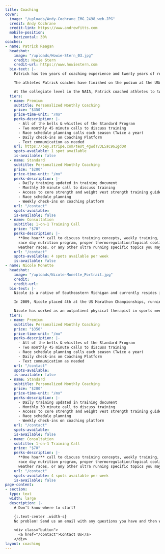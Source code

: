 ```yaml
---
title: Coaching
cover:
  image: "/uploads/Andy-Cochrane_IMG_2498_web.JPG"
  credit: Andy Cochrane
  credit-link: https://www.andrewfitts.com
  mobile-position:
    horizontal: 30%
coaches:
- name: Patrick Reagan
  headshot:
    image: "/uploads/Howie-Stern_03.jpg"
    credit: Howie Stern
    credit-url: https://www.howiestern.com
  bio-text: |-
    Patrick has ten years of coaching experience and twenty years of running experience. He began coaching endurance athletes in 2011 at the collegiate level, and served as a head cross country and track coach from 2012-2019 in the NAIA. In 2016, Patrick started coaching ultrarunners to guide them towards accomplishing their goals.

    The athletes Patrick coaches have finished on the podium at the USATF 100 Mile Road National Championships, Yeti 100, Ultravasan, and the Javelina Jundred. He has also coached athletes to finishes at Western States 100, UTMB, Comrades, and Hardrock 100.

    At the collegiate level in the NAIA, Patrick coached athletes to twelve All-American awards, including three national runner-up finishes. He also coached ten cross country conference championships teams and was named the USTFCCCA Cross Country Southeastern Coach of the Year.
  tiers:
  - name: Premium
    subtitle: Personalized Monthly Coaching
    price: "$350"
    price-time-unit: "/mo"
    perks-description: |-
      - All of the bells & whistles of the Standard Program
      - Two monthly 45 minute calls to discuss training
      - Race schedule planning calls each season (Twice a year)
      - Daily check-ins on Coaching Platform
      - Text communication as needed
    url: https://buy.stripe.com/test_4gwdTv3L5aC96IgdQR
    spots-available: 1 spot available
    is-available: false
  - name: Standard
    subtitle: Personalized Monthly Coaching
    price: "$200"
    price-time-unit: "/mo"
    perks-description: |-
      - Daily training updated in training document
      - Monthly 30 minute call to discuss training
      - Access to core strength and weight vest strength training guides
      - Race schedule planning
      - Weekly check-ins on coaching platform
    url: "/contact"
    spots-available:
    is-available: false
  - name: Consultation
    subtitle: 1-on-1 Training Call
    price: "$70"
    perks-description: |-
      **One hour** call to discuss training concepts, weekly training, race schedule,
      race day nutrition program, proper thermoregulation/topical cooling for hot
      weather races, or any other ultra running specific topics you may have.
    url: "/contact"
    spots-available: 4 spots available per week
    is-available: false
- name: Nicole Monette
  headshot:
    image: "/uploads/Nicole-Monette_Portrait.jpg"
    credit:
    credit-url:
  bio-text: |-
    Nicole is a native of Southeastern Michigan and currently resides in Brandon, Michigan with her husband, Patrick, and their three children: Peter, Jacob, and Madelyn. She attended Indiana University of Pennsylvania, earning a B.S. in exercise science, while also competing in cross country and track and field. She then went on to Slippery Rock University, earning a Doctorate of Physical Therapy. She currently runs ultramarathons for Hoka One One.

    In 2009, Nicole placed 4th at the US Marathon Championships, running 2:35:09, qualifying for the Olympic track and field trials. In 2017 she started competing in both trail and road ultramarathon distances, with notable performances including 3rd at the 2017 Ice Age 50k, 1st place at the 2018 Tunnel Hill 50 mile, and 1st place with a course record at the 2020 Yeti 100 mile. In 2021 Nicole placed second at the Hoka One One Carbon X 100k event, running 7:43:09 and becoming the 9th fastest US women of all-time in that event.

    Nicole has worked as an outpatient physical therapist in sports medicine and orthopedics for over ten years, and when not running, working, or coaching enjoys spending time with her young family exploring the outdoors.
  tiers:
  - name: Premium
    subtitle: Personalized Monthly Coaching
    price: "$350"
    price-time-unit: "/mo"
    perks-description: |-
      - All of the bells & whistles of the Standard Program
      - Two monthly 45 minute calls to discuss training
      - Race schedule planning calls each season (Twice a year)
      - Daily check-ins on Coaching Platform
      - Text communication as needed
    url: "/contact"
    spots-available:
    is-available: false
  - name: Standard
    subtitle: Personalized Monthly Coaching
    price: "$200"
    price-time-unit: "/mo"
    perks-description: |-
      - Daily training updated in training document
      - Monthly 30 minute call to discuss training
      - Access to core strength and weight vest strength training guides
      - Race schedule planning
      - Weekly check-ins on coaching platform
    url: "/contact"
    spots-available:
    is-available: false
  - name: Consultation
    subtitle: 1-on-1 Training Call
    price: "$70"
    perks-description: |-
      **One hour** call to discuss training concepts, weekly training, race schedule,
      race day nutrition program, proper thermoregulation/topical cooling for hot
      weather races, or any other ultra running specific topics you may have.
    url: "/contact"
    spots-available: 4 spots available per week
    is-available: false
page-content:
- section:
  type: text
  width: large
  description: |-
    # Don’t know where to start?

    {:.text-center .width-s}
    No problem! Send us an email with any questions you have and then we can determine what’s the best fit for you.

    <div class="button">
      <a href="/contact">Contact Us</a>
    </div>
layout: coaching
---
```

